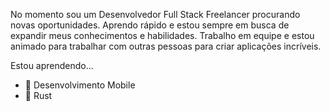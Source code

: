 <div align="center>
## miguelnto - Desenvolver Full Stack

![cats-and-computers](about-image.gif)

</div>

No momento sou um Desenvolvedor Full Stack Freelancer procurando novas oportunidades. Aprendo rápido e estou sempre em busca de expandir meus conhecimentos e habilidades. Trabalho em equipe e estou animado para trabalhar com outras pessoas para criar aplicações incríveis.

Estou aprendendo...
- 📱 Desenvolvimento Mobile
- 🦀 Rust

<!--
**miguelnto/miguelnto** is a ✨ _special_ ✨ repository because its `README.md` (this file) appears on your GitHub profile.

Here are some ideas to get you started:

- 🔭 I’m currently working on ...
- 🌱 I’m currently learning ...
- 👯 I’m looking to collaborate on ...
- 🤔 I’m looking for help with ...
- 💬 Ask me about ...
- 📫 How to reach me: ...
- 😄 Pronouns: ...
- ⚡ Fun fact: ...
-->
